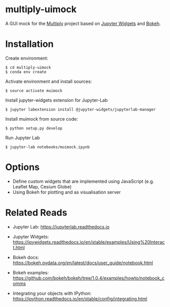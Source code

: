 # multiply-uimock

A GUI mock for the [Multiply](https://github.com/multiply-org) project based on
[Jupyter Widgets](https://ipywidgets.readthedocs.io) and [Bokeh](https://bokeh.pydata.org).

# Installation

Create environment:

    $ cd multiply-uimock
    $ conda env create

Activate environment and install sources:

    $ source activate muimock

Install jupyter-widgets extension for Jupyter-Lab

    $ jupyter labextension install @jupyter-widgets/jupyterlab-manager

Install muimock from source code:

    $ python setup.py develop

Run Jupyter Lab

    $ jupyter-lab notebooks/muimock.ipynb

# Options

* Define custom widgets that are implemented using JavaScript 
  (e.g. Leaflet Map, Cesium Globe)
* Using Bokeh for plotting and as visualisation server



# Related Reads

* Jupyter Lab: https://jupyterlab.readthedocs.io
* Jupyter Widgets: https://ipywidgets.readthedocs.io/en/stable/examples/Using%20Interact.html
* Bokeh docs: https://bokeh.pydata.org/en/latest/docs/user_guide/notebook.html
* Bokeh examples: https://github.com/bokeh/bokeh/tree/1.0.4/examples/howto/notebook_comms

* Integrating your objects with IPython: https://ipython.readthedocs.io/en/stable/config/integrating.html